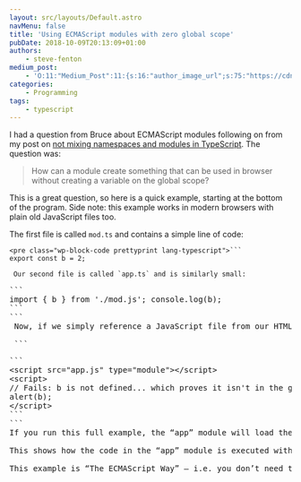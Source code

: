 ```yaml
---
layout: src/layouts/Default.astro
navMenu: false
title: 'Using ECMAScript modules with zero global scope'
pubDate: 2018-10-09T20:13:09+01:00
authors:
    - steve-fenton
medium_post:
    - 'O:11:"Medium_Post":11:{s:16:"author_image_url";s:75:"https://cdn-images-1.medium.com/fit/c/400/400/1*eXkhfEuF41g5W_xnc_ydLA.jpeg";s:10:"author_url";s:38:"https://medium.com/@steve.fenton.co.uk";s:11:"byline_name";N;s:12:"byline_email";N;s:10:"cross_link";s:3:"yes";s:2:"id";s:12:"10155af6bf00";s:21:"follower_notification";s:3:"yes";s:7:"license";s:19:"all-rights-reserved";s:14:"publication_id";s:2:"-1";s:6:"status";s:5:"draft";s:3:"url";s:51:"https://medium.com/@steve.fenton.co.uk/10155af6bf00";}'
categories:
    - Programming
tags:
    - typescript
---
```


 I had a question from Bruce about ECMAScript modules following on from my post on [not mixing namespaces and modules in TypeScript](/2017/08/stop-mixing-typescript-modules-and-namespaces/). The question was:

> How can a module create something that can be used in browser without creating a variable on the global scope?

 This is a great question, so here is a quick example, starting at the bottom of the program. Side note: this example works in modern browsers with plain old JavaScript files too.

 The first file is called `mod.ts` and contains a simple line of code:

 ```
<pre class="wp-block-code prettyprint lang-typescript">```
export const b = 2;
```
```
 Our second file is called `app.ts` and is similarly small:

 ```
<pre class="wp-block-code prettyprint lang-typescript">```
import { b } from './mod.js'; console.log(b);
```
```
 Now, if we simply reference a JavaScript file from our HTML page, the contents are treated as inline, which means things start to creep into the global scope if we haven’t thought about it. When it comes to modules, though, we just have to use the module type in our script tag. You can do this using `type="module"` on the script tag, thus:

 ```
<pre class="wp-block-code prettyprint lang-html">```
&lt;script src="app.js" type="module">&lt;/script>
&lt;script>
// Fails: b is not defined... which proves it isn't in the global scope
alert(b);
&lt;/script>
```
```
If you run this full example, the “app” module will load the “mod” module and then log the value within “b” to the console. The alert, though, fails, because there is no “b” in the global scope.

This shows how the code in the “app” module is executed without being in, or adding to, the global scope.

This example is “The ECMAScript Way” – i.e. you don’t need to run any special steps to combine your files or anything like that. If you’ve been cornered by me on this subject you’ll know that I think letting ECMAScript modules remain independent is my preferred deployment strategy. I don’t like squashing all the files into a single big file, or converting modules into “something else” when modules bring a number of benefits. Make sure you have a full glass before asking me about that topic.